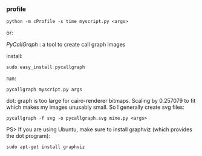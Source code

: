 ### profile

    python -m cProfile -s time myscript.py <args>

or:

*PyCallGraph* : a tool to create call graph images 

install:

    sudo easy_install pycallgraph

run:

    pycallgraph myscript.py args

dot: graph is too large for cairo-renderer bitmaps. Scaling by 0.257079 to fit
which makes my images unusably small. So I generally create svg files:

    pycallgraph -f svg -o pycallgraph.svg mine.py <args>

PS> If you are using Ubuntu, make sure to install graphviz (which provides the dot program):

    sudo apt-get install graphviz
